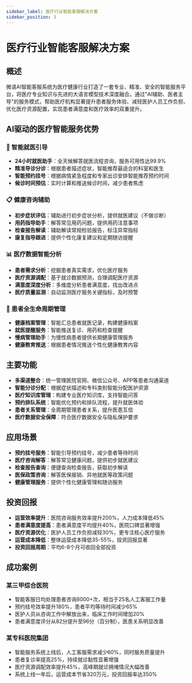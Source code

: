 ```yaml
---
sidebar_label: 医疗行业智能客服解决方案
sidebar_position: 3
---
```


# 医疗行业智能客服解决方案

## 概述

微语AI智能客服系统为医疗健康行业打造了一套专业、精准、安全的智能服务平台，将医疗专业知识与先进的大语言模型技术深度融合。通过"AI辅助、医者主导"的服务模式，帮助医疗机构显著提升患者服务体验、减轻医护人员工作负担、优化医疗资源配置，实现患者满意度和医疗效率的双重提升。

## AI驱动的医疗智能服务优势

### 🏥 智能就医引导

- **24小时就医助手**：全天候解答就医流程咨询，服务可用性达99.9%
- **精准导诊分诊**：根据患者描述症状，智能推荐最适合的科室和医生
- **智能预约挂号**：根据病情紧急程度和专家出诊安排智能推荐预约时间
- **候诊时间预估**：实时计算和推送候诊时间，减少患者焦虑

### 📋 健康咨询辅助

- **初步症状评估**：辅助进行初步症状分析，提供就医建议（不做诊断）
- **用药指导助手**：解答常见用药问题，提供用药注意事项
- **检查报告解读**：辅助解读常规检验报告，标注异常指标
- **康复指导跟进**：提供个性化康复建议和定期随访提醒

### 📊 医疗数据智能分析

- **患者需求分析**：挖掘患者真实需求，优化医疗服务
- **医疗资源调配**：基于就诊数据预测，合理调配医疗资源
- **满意度深度分析**：多维度分析患者满意度，找出改进点
- **医疗质量监测**：自动监测医疗服务关键指标，及时预警

### 📱 患者全生命周期管理

- **健康档案管理**：智能汇总患者就医记录，构建健康档案
- **就医提醒服务**：智能推送复诊、用药和检查提醒
- **慢病管理助手**：为慢性病患者提供长期健康管理服务
- **健康教育推送**：根据患者情况推送个性化健康教育内容

## 主要功能

- **多渠道整合**：统一管理医院官网、微信公众号、APP等患者沟通渠道
- **智能分诊分配**：根据症状描述和专科类别智能分配医护资源
- **医疗知识库管理**：构建专业医疗知识库，支持智能问答
- **预约排队系统**：智能优化预约和排队流程，提升就医体验
- **患者关系管理**：全周期管理患者关系，提升医患互信
- **医疗数据安全保障**：符合医疗数据安全与隐私保护要求

## 应用场景

- **预约挂号服务**：智能引导预约挂号，减少患者等待时间
- **医疗咨询解答**：解答常见健康问题，提供初步就医建议
- **检查报告查询**：便捷查询检查报告，获取初步解读
- **医保政策咨询**：解答医保报销、异地就医等政策问题
- **健康管理服务**：提供个性化健康管理和随访服务

## 投资回报

- **运营效率提升**：医院咨询服务效率提升200%，人力成本降低45%
- **患者满意度提高**：患者满意度平均提升40%，医院口碑显著增强
- **医疗资源优化**：医护人员工作负担减轻30%，更专注核心医疗服务
- **运营成本降低**：整体运营成本降低35-55%，投资回报显著
- **投资回报周期**：平均6-8个月可收回全部投资

## 成功案例

### 某三甲综合医院

- 智能客服日均处理患者咨询8000+次，相当于25名人工客服工作量
- 预约挂号效率提升180%，患者平均等待时间减少65%
- 医护人员从咨询工作中解放出来，临床工作时间增加20%
- 患者满意度评分从82分提升至96分（百分制），医患关系明显改善

### 某专科医院集团

- 智能服务系统上线后，人工客服需求减少60%，同时服务质量提升
- 患者复诊率提高25%，持续就诊黏性显著增强
- 医疗资源调配效率提升45%，高峰期就诊拥堵情况大幅改善
- 系统上线一年后，运营成本节省320万元，投资回报率达350%
